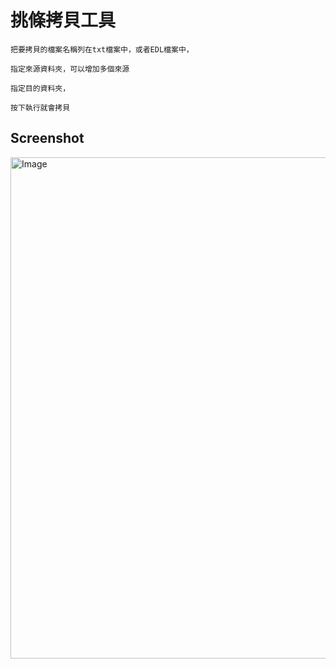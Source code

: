 # 挑條拷貝工具

    把要拷貝的檔案名稱列在txt檔案中，或者EDL檔案中，

    指定來源資料夾，可以增加多個來源

    指定目的資料夾，

    按下執行就會拷貝

## Screenshot


<img width="802" alt="Image" src="https://github.com/user-attachments/assets/44d923a1-2639-4b9b-a151-0f2b30e191a6" />

